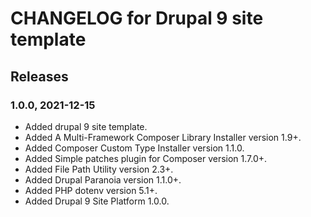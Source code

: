 # CHANGELOG for Drupal 9 site template

## Releases
### 1.0.0, 2021-12-15
- Added drupal 9 site template.
- Added A Multi-Framework Composer Library Installer version 1.9+.
- Added Composer Custom Type Installer version 1.1.0.
- Added Simple patches plugin for Composer version 1.7.0+.
- Added File Path Utility version 2.3+.
- Added Drupal Paranoia version 1.1.0+.
- Added PHP dotenv version 5.1+.
- Added Drupal 9 Site Platform 1.0.0.